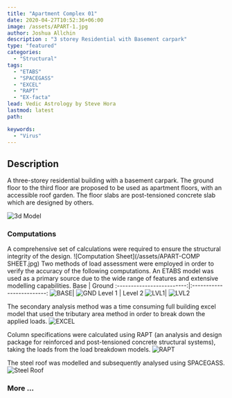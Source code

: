 ```yaml
---
title: "Apartment Complex 01"
date: 2020-04-27T10:52:36+06:00
image: /assets/APART-1.jpg
author: Joshua Allchin
description : "3 storey Residential with Basement carpark"
type: "featured"
categories: 
  - "Structural"
tags:
  - "ETABS"
  - "SPACEGASS"
  - "EXCEL"
  - "RAPT"
  - "EX-facta"
lead: Vedic Astrology by Steve Hora
lastmod: latest 
path:

keywords:
  - "Virus"
---
```


## Description
A three-storey residential building with a basement carpark. The ground floor to the third floor are proposed to be used as apartment floors, with an accessible roof garden. The floor slabs are post-tensioned concrete slab which are designed by others.

![3d Model](/assets/APART-FULL.jpg)

### Computations
A comprehensive set of calculations were required to ensure the structural integrity of the design.
![Computation Sheet](/assets/APART-COMP SHEET.jpg)
Two methods of load assessment were employed in order to verify the accuracy of the following computations. An ETABS model was used as a primary source due to the wide range of features and extensive modelling capabilities. 
Base             |  Ground
:-------------------------:|:-------------------------:
![BASE](/assets/APART-BASE.jpg)|  ![GND](/assets/APART-GND.jpg)
Level 1             |  Level 2
![LVL1](/assets/APART-1.jpg)|  ![LVL2](/assets/APART-2.jpg)

The secondary analysis method was a time consuming full building excel model that used the tributary area method in order to break down the applied loads.
![EXCEL](/assets/APART-LVL2-EXCEL.jpg)

Column specifications were calculated using RAPT (an analysis and design package for reinforced and post-tensioned concrete structural systems), taking the loads from the load breakdown models.
![RAPT](/assets/APART-C8COL.jpg)

The steel roof was modelled and subsequently analysed using SPACEGASS.
![Steel Roof](/assets/APART-SG.jpg)


### More ...
